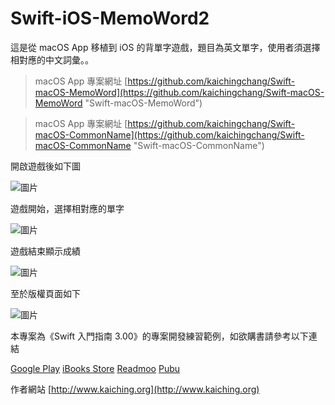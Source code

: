 # Swift-iOS-MemoWord2

這是從 macOS App 移植到 iOS 的背單字遊戲，題目為英文單字，使用者須選擇相對應的中文詞彙。。

> macOS App 專案網址 [https://github.com/kaichingchang/Swift-macOS-MemoWord](https://github.com/kaichingchang/Swift-macOS-MemoWord "Swift-macOS-MemoWord")

> macOS App 專案網址 [https://github.com/kaichingchang/Swift-macOS-CommonName](https://github.com/kaichingchang/Swift-macOS-CommonName "Swift-macOS-CommonName")

開啟遊戲後如下圖

![圖片](https://farm5.staticflickr.com/4377/36460336075_fc7b78638b_n.jpg "Test01")

遊戲開始，選擇相對應的單字

![圖片](https://farm5.staticflickr.com/4367/36414502166_c9f1ee394c_n.jpg "Test02")

遊戲結束顯示成績

![圖片](https://farm5.staticflickr.com/4383/36414502536_5b8c9d2f1d_n.jpg "Test03")

至於版權頁面如下

![圖片](https://farm5.staticflickr.com/4401/35652299703_8d09348aa4_n.jpg "Test04")

本專案為《Swift 入門指南 3.00》的專案開發練習範例，如欲購書請參考以下連結

[Google Play](https://play.google.com/store/books/details?id=AO9IBwAAQBAJ)
[iBooks Store](https://itunes.apple.com/us/book/id1079291979)
[Readmoo](https://readmoo.com/book/210034848000101)
[Pubu](http://www.pubu.com.tw/ebook/65565?apKey=576b20f092)

作者網站 [http://www.kaiching.org](http://www.kaiching.org)

